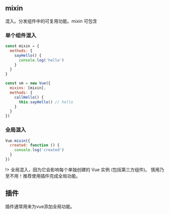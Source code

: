 ## mixin
混入。分发组件中的可复用功能。mixin 可包含
### 单个组件混入
```js
const mixin = {
  methods: {
    sayHello() {
      console.log('hello')
    }
  }
}

const vm = new Vue({
  mixins: [mixin],
  methods: {
    callHello() {
      this.sayHello() // hello
    }
  }
})
```

### 全局混入
```js
Vue.mixin({
  created: function () {
    console.log('created')
  }
})

```
!> 全局混入，因为它会影响每个单独创建的 Vue 实例 (包括第三方组件)。 慎用乃至不用！推荐使用插件完成全局功能。

## 插件
插件通常用来为vue添加全局功能。